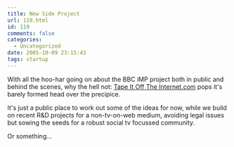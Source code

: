 ```yaml
---
title: New Side Project
url: 119.html
id: 119
comments: false
categories:
  - Uncategorized
date: 2005-10-09 23:15:43
tags: startup
---
```


With all the hoo-har going on about the BBC iMP project both in public and behind the scenes, why the hell not: [Tape It Off The Internet.com](http://www.tapeitofftheinternet.com/) pops it's barely formed head over the precipice. 

It's just a public place to work out some of the ideas for now, while we build on recent R&D projects for a non-tv-on-web medium, avoiding legal issues but sowing the seeds for a robust social tv focussed community. 

Or something...